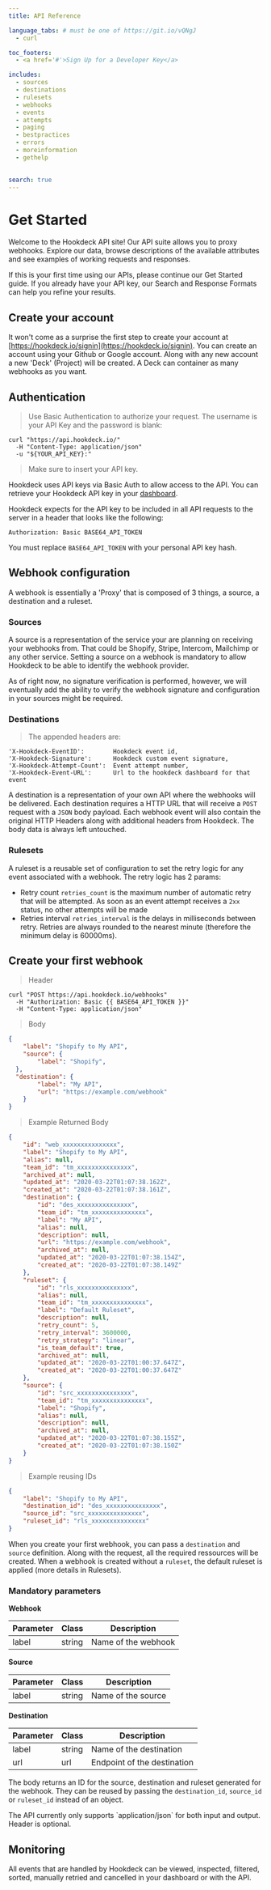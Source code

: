```yaml
---
title: API Reference

language_tabs: # must be one of https://git.io/vQNgJ
  - curl

toc_footers:
  - <a href='#'>Sign Up for a Developer Key</a>

includes:
  - sources
  - destinations
  - rulesets 
  - webhooks
  - events
  - attempts
  - paging
  - bestpractices
  - errors 
  - moreinformation
  - gethelp
  

search: true
---
```


# Get Started
Welcome to the Hookdeck API site! Our API suite allows you to proxy webhooks. Explore our data, browse descriptions of the available attributes and see examples of working requests and responses.

If this is your first time using our APIs, please continue our Get Started guide. If you already have your API key, our Search and Response Formats can help you refine your results.

## Create your account

It won't come as a surprise the first step to create your account at [https://hookdeck.io/signin](https://hookdeck.io/signin). You can create an account using your Github or Google account. Along with any new account a new 'Deck' (Project) will be created. A Deck can container as many webhooks as you want.

## Authentication

> Use Basic Authentication to authorize your request. The username is your API Key and the password is blank:

```shell
curl "https://api.hookdeck.io/"
  -H "Content-Type: application/json"
  -u "${YOUR_API_KEY}:"
```

> Make sure to insert your API key.

Hookdeck uses API keys via Basic Auth to allow access to the API. You can retrieve your Hookdeck API key in your [dashboard](https://hookdeck.io/dashboard).

Hookdeck expects for the API key to be included in all API requests to the server in a header that looks like the following:

`Authorization: Basic BASE64_API_TOKEN`

<aside class="notice">
You must replace <code>BASE64_API_TOKEN</code> with your personal API key hash.
</aside>


## Webhook configuration

A webhook is essentially a 'Proxy' that is composed of 3 things, a source, a destination and a ruleset.

### Sources

A source is a representation of the service your are planning on receiving your webhooks from. That could be Shopify, Stripe, Intercom, Mailchimp or any other service. Setting a source on a webhook is mandatory to allow Hookdeck to be able to identify the webhook provider.

<aside class="notice">
As of right now, no signature verification is performed, however, we will eventually add the ability to verify the webhook signature and configuration in your sources might be required.
</aside>

### Destinations

> The appended headers are:

```
'X-Hookdeck-EventID':        Hookdeck event id,
'X-Hookdeck-Signature':      Hookdeck custom event signature,
'X-Hookdeck-Attempt-Count':  Event attempt number,
'X-Hookdeck-Event-URL':      Url to the hookdeck dashboard for that event
```

A destination is a representation of your own API where the webhooks will be delivered. Each destination requires a HTTP URL that will receive a `POST` request with a `JSON` body payload. Each webhook event will also contain the original HTTP Headers along with additional headers from Hookdeck. The body data is always left untouched.

### Rulesets

A ruleset is a reusable set of configuration to set the retry logic for any event associated with a webhook. The retry logic has 2 params: 

* Retry count `retries_count` is the maximum number of automatic retry that will be attempted. As soon as an event attempt receives a `2xx` status, no other attempts will be made
* Retries interval `retries_interval` is the delays in milliseconds between retry. Retries are always rounded to the nearest minute (therefore the minimum delay is 60000ms).

## Create your first webhook

> Header

```shell
curl "POST https://api.hookdeck.io/webhooks"
  -H "Authorization: Basic {{ BASE64_API_TOKEN }}"
  -H "Content-Type: application/json"
```

> Body 

```json
{
	"label": "Shopify to My API",
	"source": {
		"label": "Shopify",
  },
  "destination": {
		"label": "My API",
		"url": "https://example.com/webhook"
	}
}
```

> Example Returned Body

```json
{
    "id": "web_xxxxxxxxxxxxxxx",
    "label": "Shopify to My API",
    "alias": null,
    "team_id": "tm_xxxxxxxxxxxxxxx",
    "archived_at": null,
    "updated_at": "2020-03-22T01:07:38.162Z",
    "created_at": "2020-03-22T01:07:38.161Z",
    "destination": {
        "id": "des_xxxxxxxxxxxxxxx",
        "team_id": "tm_xxxxxxxxxxxxxxx",
        "label": "My API",
        "alias": null,
        "description": null,
        "url": "https://example.com/webhook",
        "archived_at": null,
        "updated_at": "2020-03-22T01:07:38.154Z",
        "created_at": "2020-03-22T01:07:38.149Z"
    },
    "ruleset": {
        "id": "rls_xxxxxxxxxxxxxxx",
        "alias": null,
        "team_id": "tm_xxxxxxxxxxxxxxx",
        "label": "Default Ruleset",
        "description": null,
        "retry_count": 5,
        "retry_interval": 3600000,
        "retry_strategy": "linear",
        "is_team_default": true,
        "archived_at": null,
        "updated_at": "2020-03-22T01:00:37.647Z",
        "created_at": "2020-03-22T01:00:37.647Z"
    },
    "source": {
        "id": "src_xxxxxxxxxxxxxxx",
        "team_id": "tm_xxxxxxxxxxxxxxx",
        "label": "Shopify",
        "alias": null,
        "description": null,
        "archived_at": null,
        "updated_at": "2020-03-22T01:07:38.155Z",
        "created_at": "2020-03-22T01:07:38.150Z"
    }
}
```
> Example reusing IDs

```json
{
	"label": "Shopify to My API",
	"destination_id": "des_xxxxxxxxxxxxxxx",
	"source_id": "src_xxxxxxxxxxxxxxx",
	"ruleset_id": "rls_xxxxxxxxxxxxxxx"
}
```

When you create your first webhook, you can pass a `destination` and `source` definition. Along with the request, all the required ressources will be created. When a webhook is created without a `ruleset`, the default ruleset is applied (more details in Rulesets). 

### Mandatory parameters

**Webhook**

| Parameter      | Class     | Description                                  |
| -------------- | --------- | -------------------------------------------- |
|  label         | string    | Name of the webhook                |

**Source** 

| Parameter      | Class     | Description                                  |
| -------------- | --------- | -------------------------------------------- |
|  label         | string    | Name of the source                    |

**Destination**

| Parameter      | Class   | Description                                  |
| -------------- | ------- | -------------------------------------------- |
|  label         | string  | Name of the destination                    |
|  url           | url     | Endpoint of the destination                  |


The body returns an ID for the source, destination and ruleset generated for the webhook. They can be reused by passing the `destination_id`, `source_id` or `ruleset_id` instead of an object.

<aside class="notice">
The API currently only supports `application/json` for both input and output. Header is optional.
</aside>

## Monitoring
All events that are handled by Hookdeck can be viewed, inspected, filtered, sorted, manually retried and cancelled in your dashboard or with the API.
